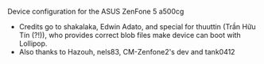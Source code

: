 Device configuration for the ASUS ZenFone 5 a500cg
- Credits go to shakalaka, Edwin Adato, and special for thuuttin (Trần Hữu Tín (?!)), who provides correct blob files make device can boot with Lollipop.
- Also thanks to Hazouh, nels83, CM-Zenfone2's dev and tank0412